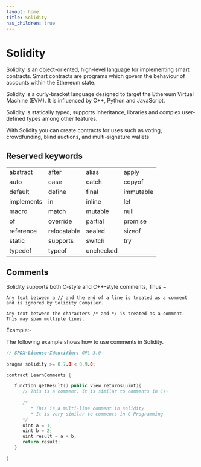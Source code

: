 ```yaml
---
layout: home
title: Solidity
has_children: true
---
```


# Solidity
Solidity is an object-oriented, high-level language for implementing smart contracts. Smart contracts are programs which govern the behaviour of accounts within the Ethereum state.

Solidity is a curly-bracket language designed to target the Ethereum Virtual Machine (EVM). It is influenced by C++, Python and JavaScript.

Solidity is statically typed, supports inheritance, libraries and complex user-defined types among other features.

With Solidity you can create contracts for uses such as voting, crowdfunding, blind auctions, and multi-signature wallets

## Reserved keywords

<table>
<tr>
<td>abstract</td>
<td>after</td>
<td>alias</td>
<td>apply</td>
</tr>
<tr>
<td>auto</td>
<td>case</td>
<td>catch</td>
<td>copyof</td>
</tr>
<tr>
<td>default</td>
<td>define</td>
<td>final</td>
<td>immutable</td>
</tr>
<tr>
<td>implements</td>
<td>in</td>
<td>inline</td>
<td>let</td>
</tr>
<tr>
<td>macro</td>
<td>match</td>
<td>mutable</td>
<td>null</td>
</tr>
<tr>
<td>of</td>
<td>override</td>
<td>partial</td>
<td>promise</td>
</tr>
<tr>
<td>reference</td>
<td>relocatable</td>
<td>sealed</td>
<td>sizeof</td>
</tr>
<tr>
<td>static</td>
<td>supports</td>
<td>switch</td>
<td>try</td>
</tr>
<tr>
<td>typedef</td>
<td>typeof</td>
<td>unchecked</td>
</tr>
</table>

## Comments
Solidity supports both C-style and C++-style comments, Thus −

    Any text between a // and the end of a line is treated as a comment and is ignored by Solidity Compiler.

    Any text between the characters /* and */ is treated as a comment. This may span multiple lines.

Example:-

The following example shows how to use comments in Solidity.
```c++
// SPDX-License-Identifier: GPL-3.0
 
pragma solidity >= 0.7.0 < 0.9.0;

contract LearnComments {

   function getResult() public view returns(uint){
      // This is a comment. It is similar to comments in C++
   
      /*
         * This is a multi-line comment in solidity
         * It is very similar to comments in C Programming
      */
      uint a = 1;
      uint b = 2;
      uint result = a + b;
      return result;
   }

}
```
